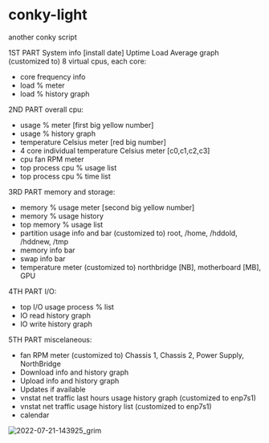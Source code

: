 # conky-light
another conky script

1ST PART
System info [install date]
Uptime
Load Average graph
(customized to) 8 virtual cpus, each core:
  - core frequency info
  - load % meter
  - load % history graph
 
2ND PART
overall cpu:
  - usage % meter [first big yellow number]
  - usage % history graph
  - temperature Celsius meter [red big number]
  - 4 core individual temperature Celsius meter [c0,c1,c2,c3]
  - cpu fan RPM meter
  - top process cpu % usage list
  - top process cpu % time list

3RD PART
memory and storage:
  - memory % usage meter [second big yellow number]
  - memory % usage history
  - top memory % usage list
  - partition usage info and bar (customized to) root, /home, /hddold, /hddnew, /tmp
  - memory info bar
  - swap info bar
  - temperature meter (customized to) northbridge [NB], motherboard [MB], GPU

4TH PART
I/O:
  - top I/O usage process % list
  - IO read history graph
  - IO write history graph

5TH PART
miscelaneous:
  - fan RPM meter (customized to) Chassis 1, Chassis 2, Power Supply, NorthBridge
  - Download info and history graph
  - Upload info and history graph
  - Updates if available
  - vnstat net traffic last hours usage history graph (customized to enp7s1)
  - vnstat net traffic usage history list (customized to enp7s1)
  - calendar

![2022-07-21-143925_grim](https://user-images.githubusercontent.com/25272493/180279747-8ed4625a-288a-4d35-98b7-ecb557117e9f.png)
